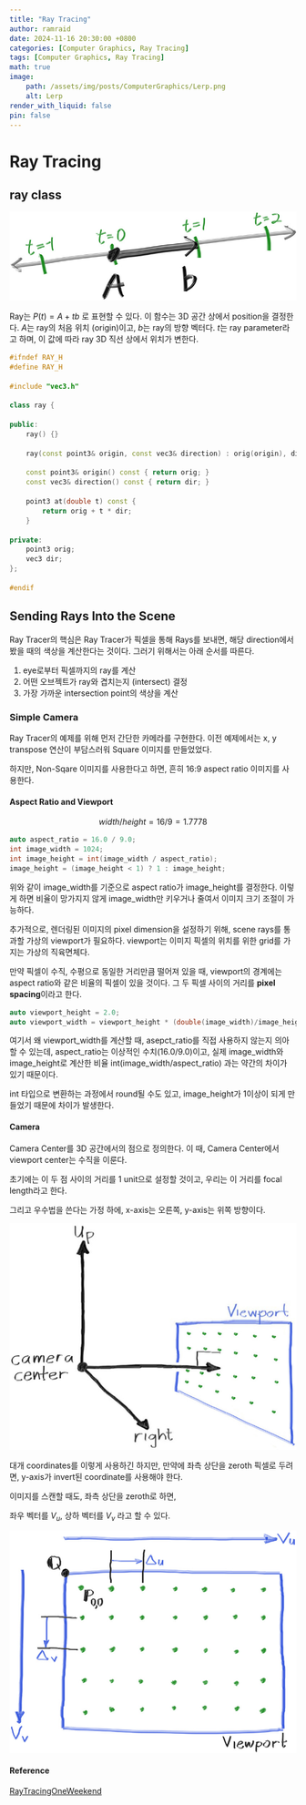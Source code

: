 ```yaml
---
title: "Ray Tracing"
author: ramraid
date: 2024-11-16 20:30:00 +0800
categories: [Computer Graphics, Ray Tracing]
tags: [Computer Graphics, Ray Tracing]
math: true
image:
    path: /assets/img/posts/ComputerGraphics/Lerp.png
    alt: Lerp
render_with_liquid: false
pin: false
---
```


# Ray Tracing

## ray class

![Lerp](/assets/img/posts/ComputerGraphics/Lerp.png)

Ray는 $P(t)=A+tb$ 로 표현할 수 있다. 이 함수는 3D 공간 상에서 position을 결정한다.
$A$는 ray의 처음 위치 (origin)이고, $b$는 ray의 방향 벡터다.
$t$는 ray parameter라고 하며, 이 값에 따라 ray 3D 직선 상에서 위치가 변한다.

```cpp
#ifndef RAY_H
#define RAY_H

#include "vec3.h"

class ray {

public:
    ray() {}

    ray(const point3& origin, const vec3& direction) : orig(origin), dir(direction) {}

    const point3& origin() const { return orig; }
    const vec3& direction() const { return dir; }

    point3 at(double t) const {
        return orig + t * dir;
    }

private:
    point3 orig;
    vec3 dir;
};

#endif
```

## Sending Rays Into the Scene

Ray Tracer의 핵심은 Ray Tracer가 픽셀을 통해 Rays를 보내면, 해당 direction에서 봤을 때의 색상을 계산한다는 것이다. 그러기 위해서는 아래 순서를 따른다.

1. eye로부터 픽셀까지의 ray를 계산
2. 어떤 오브젝트가 ray와 겹치는지 (intersect) 결정
3. 가장 가까운 intersection point의 색상을 계산

### Simple Camera

Ray Tracer의 예제를 위해 먼저 간단한 카메라를 구현한다.
이전 예제에서는 x, y transpose 연산이 부담스러워 Square 이미지를 만들었었다.

하지만, Non-Sqare 이미지를 사용한다고 하면, 흔히 16:9 aspect ratio 이미지를 사용한다.

#### Aspect Ratio and Viewport

$$width / height = 16 / 9 = 1.7778$$

```cpp
auto aspect_ratio = 16.0 / 9.0;
int image_width = 1024;
int image_height = int(image_width / aspect_ratio);
image_height = (image_height < 1) ? 1 : image_height;
```

위와 같이 image_width를 기준으로 aspect ratio가 image_height를 결정한다.
이렇게 하면 비율이 망가지지 않게 image_width만 키우거나 줄여서 이미지 크기 조절이 가능하다.

추가적으로, 렌더링된 이미지의 pixel dimension을 설정하기 위해, scene rays를 통과할 가상의 viewport가 필요하다.
viewport는 이미지 픽셀의 위치를 위한 grid를 가지는 가상의 직육면체다.

만약 픽셀이 수직, 수평으로 동일한 거리만큼 떨어져 있을 때, viewport의 경계에는 aspect ratio와 같은 비율의 픽셀이 있을 것이다.
그 두 픽셀 사이의 거리를 **pixel spacing**이라고 한다.

```cpp
auto viewport_height = 2.0;
auto viewport_width = viewport_height * (double(image_width)/image_height);
```

여기서 왜 viewport_width를 계산할 때, asepct_ratio를 직접 사용하지 않는지 의아할 수 있는데, aspect_ratio는 이상적인 수치(16.0/9.0)이고, 실제 image_width와 image_height로 계산한 비율 int(image_width/aspect_ratio) 과는 약간의 차이가 있기 때문이다.

int 타입으로 변환하는 과정에서 round될 수도 있고, image_height가 1이상이 되게 만들었기 때문에 차이가 발생한다.

#### Camera

Camera Center를 3D 공간에서의 점으로 정의한다.
이 때, Camera Center에서 viewport center는 수직을 이룬다.

초기에는 이 두 점 사이의 거리를 1 unit으로 설정할 것이고, 우리는 이 거리를 focal length라고 한다.

그리고 우수법을 쓴다는 가정 하에, x-axis는 오른쪽, y-axis는 위쪽 방향이다.

![CameraCenter](/assets/img/posts/ComputerGraphics/Camera-Center.png)

대개 coordinates를 이렇게 사용하긴 하지만, 만약에 좌측 상단을 zeroth 픽셀로 두려면, y-axis가 invert된 coordinate를 사용해야 한다.

이미지를 스캔할 때도, 좌측 상단을 zeroth로 하면,

좌우 벡터를 $V_u$, 상하 벡터를 $V_v$ 라고 할 수 있다.

![Viewport](/assets/img/posts/ComputerGraphics/Viewport.png)

#### Reference

[RayTracingOneWeekend](https://raytracing.github.io/books/RayTracingInOneWeekend.html)